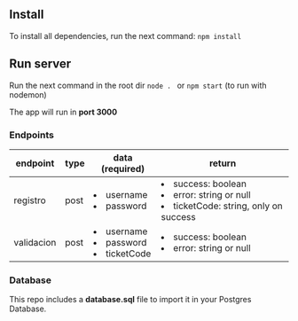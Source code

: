 ## Install
To install all dependencies, run the next command:
``
npm install
``

## Run server
Run the next command in the root dir
``node . ``
or
``npm start`` (to run with nodemon)

The app will run in **port 3000**

### Endpoints
| endpoint | type | data (required) | return |
|--|--|--|--|
| registro | post | <li>username</li><li>password</li> | <li>success: boolean </li><li>error: string or null </li> <li>ticketCode: string, only on success </li>
| validacion | post | <li>username</li><li>password</li> <li>ticketCode</li>| <li>success: boolean </li> <li>error: string or null </li>

### Database
This repo includes a **database.sql** file to import it in your Postgres Database.
